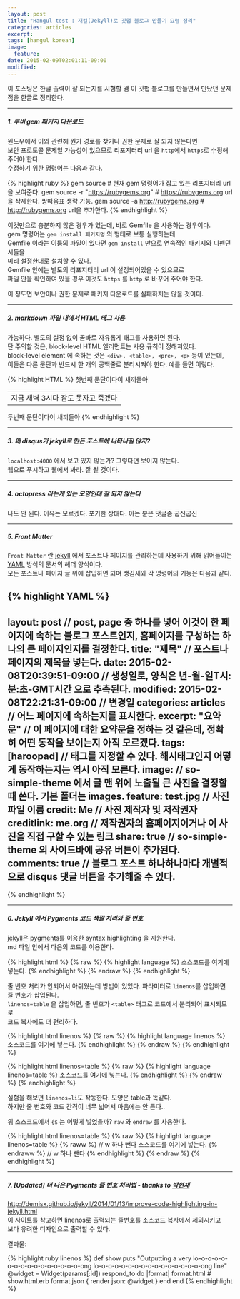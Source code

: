 ```yaml
---
layout: post
title: "Hangul test : 재킬(Jekyll)로 깃헙 블로그 만들기 요령 정리"
categories: articles
excerpt:
tags: [hangul korean]
image:
  feature:
date: 2015-02-09T02:01:11-09:00
modified:
---
```


이 포스팅은 한글 출력이 잘 되는지를 시험할 겸 이 깃헙 블로그를 만들면서 만났던 문제점을 한글로 정리한다.

___

##### 1. 루비 gem 패키지 다운로드
윈도우에서 이와 관련해 뭔가 경로를 찾거나 권한 문제로 잘 되지 않는다면  
보안 프로토콜 문제일 가능성이 있으므로 리포지터리 url 을 `http`에서 `https`로 수정해 주어야 한다.  
수정하기 위한 명령어는 다음과 같다.

{% highlight ruby %}
gem source # 현재 gem 명령어가 잡고 있는 리포지터리 url을 보여준다.
gem source -r "https://rubygems.org" # https://rubygems.org url을 삭제한다. 쌍따옴표 생략 가능.
gem source -a http://rubygems.org # http://rubygems.org url을 추가한다.
{% endhighlight %}

이것만으로 충분하지 않은 경우가 있는데, 바로 Gemfile 을 사용하는 경우이다.  
gem 명령어는 `gem install 패키지명` 의 형태로 보통 실행하는데  
Gemfile 이라는 이름의 파일이 있다면 `gem install` 만으로 연속적인 패키지와 디펜던시들을  
미리 설정한대로 설치할 수 있다.  
Gemfile 안에는 별도의 리포지터리 url 이 설정되어있을 수 있으므로  
파일 안을 확인하여 있을 경우 이것도 `https` 를 `http` 로 바꾸어 주어야 한다.

이 정도면 보안이나 권한 문제로 패키지 다운로드를 실패하지는 않을 것이다.

___

##### 2. markdown 파일 내에서 HTML 태그 사용
가능하다. 별도의 설정 없이 곧바로 자유롭게 태그를 사용하면 된다.  
단 주의할 것은, block-level HTML 엘리먼트는 사용 규칙이 정해져있다.  
block-level element 에 속하는 것은 `<div>, <table>, <pre>, <p>` 등이 있는데,  
이들은 다른 문단과 반드시 한 개의 공백줄로 분리시켜야 한다. 예를 들면 이렇다.  

{% highlight HTML %}
첫번째 문단이다이 새끼들아

<table>
    <tr>
        <td>지금 새벽 3시다 잠도 못자고 죽겠다</td>
    </tr>
</table>

두번째 문단이다이 새끼들아
{% endhighlight %}

___

##### 3. 왜 disqus가 jekyll로 만든 포스트에 나타나질 않지?
`localhost:4000` 에서 보고 있지 않는가? 그렇다면 보이지 않는다.  
웹으로 푸시하고 웹에서 봐라. 잘 될 것이다.

___

##### 4. octopress 라는게 있는 모양인데 잘 되지 않는다
나도 안 된다. 이유는 모르겠다. 포기한 상태다. 아는 분은 댓글좀 굽신굽신

___

##### 5. Front Matter
`Front Matter` 란 [jekyll](http://jekyllrb.com/) 에서 포스트나 페이지를 관리하는데 사용하기 위해 읽어들이는  
[YAML](http://yaml.org/) 방식의 문서의 헤더 양식이다.  
모든 포스트나 페이지 글 위에 삽입하면 되며 생김새와 각 명령어의 기능은 다음과 같다.

{% highlight YAML %}
---
layout: post // post, page 중 하나를 넣어 이것이 한 페이지에 속하는 블로그 포스트인지, 홈페이지를 구성하는 하나의 큰 페이지인지를 결정한다.
title: "제목" // 포스트나 페이지의 제목을 넣는다.
date: 2015-02-08T20:39:51-09:00 // 생성일로, 양식은 년-월-일T시:분:초-GMT시간 으로 추측된다.
modified: 2015-02-08T22:21:31-09:00 // 변경일
categories: articles // 어느 페이지에 속하는지를 표시한다.
excerpt: "요약문" // 이 페이지에 대한 요약문을 정하는 것 같은데, 정확히 어떤 동작을 보이는지 아직 모르겠다.
tags: [haroopad] // 태그를 지정할 수 있다. 해시태그인지 어떻게 동작하는지는 역시 아직 모른다.
image: // so-simple-theme 에서 글 맨 위에 노출될 큰 사진을 결정할 때 쓴다. 기본 폴더는 images.
  feature: test.jpg // 사진 파일 이름
  credit: Me // 사진 제작자 및 저작권자
  creditlink: me.org // 저작권자의 홈페이지이거나 이 사진을 직접 구할 수 있는 링크
share: true // so-simple-theme 의 사이드바에 공유 버튼이 추가된다.
comments: true // 블로그 포스트 하나하나마다 개별적으로 disqus 댓글 버튼을 추가해줄 수 있다.
---
{% endhighlight %}

___

##### 6. Jekyll 에서 Pygments 코드 색깔 처리와 줄 번호
[jekyll](http://jekyllrb.com/)은 [pygments](http://pygments.org/)를 이용한 syntax highlighting 을 지원한다.  
md 파일 안에서 다음의 코드를 이용한다.

{% highlight html %}
{% raw %}
{% highlight language %}
소스코드를 여기에 넣는다.
{% endhighlight %}
{% endraw %}
{% endhighlight %}

줄 번호 처리가 안되어서 아쉬웠는데 방법이 있었다. 파라미터로 `linenos`를 삽입하면 줄 번호가 삽입된다.  
`linenos=table` 을 삽입하면, 줄 번호가 `<table>` 태그로 코드에서 분리되어 표시되므로  
코드 복사에도 더 편리하다.

{% highlight html linenos %}
{% raw %}
{% highlight language linenos %}
소스코드를 여기에 넣는다.
{% endhighlight %}
{% endraw %}
{% endhighlight %}

{% highlight html linenos=table %}
{% raw %}
{% highlight language linenos=table %}
소스코드를 여기에 넣는다.
{% endhighlight %}
{% endraw %}
{% endhighlight %}

실험을 해보면 `linenos=li`도 작동한다. 모양은 table과 똑같다.  
하지만 줄 번호와 코드 간격이 너무 넓어서 마음에는 안 든다..

위 소스코드에서 `{$` 는 어떻게 넣었을까? `raw` 와 `endraw` 를 사용한다.

{% highlight html linenos=table %}
{% raw %}
{% highlight language linenos=table %}
{% raww %} // w 하나 뺀다
소스코드를 여기에 넣는다.
{% endraww %} // w 하나 뺀다
{% endhighlight %}
{% endraw %}
{% endhighlight %}

___

##### 7. [Updated] 더 나은 Pygments 줄 번호 처리법 - thanks to [박현재](http://hyeonjae.github.io/)
http://demisx.github.io/jekyll/2014/01/13/improve-code-highlighting-in-jekyll.html  
이 사이트를 참고하면 linenos로 출력되는 줄번호를 소스코드 복사에서 제외시키고  
보다 유려한 디자인으로  출력할 수 있다.

결과물:

{% highlight ruby linenos %}
def show
  puts "Outputting a very lo-o-o-o-o-o-o-o-o-o-o-o-o-o-o-o-ong lo-o-o-o-o-o-o-o-o-o-o-o-o-o-o-o-ong line"
  @widget = Widget(params[:id])
  respond_to do |format|
    format.html # show.html.erb
    format.json { render json: @widget }
  end
end
{% endhighlight %}
